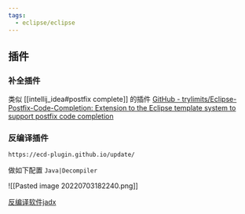 ```yaml
---
tags:
  - eclipse/eclipse
---
```



## 插件

### 补全插件
类似 [[intellij_idea#postfix complete]] 的插件
[GitHub - trylimits/Eclipse-Postfix-Code-Completion: Extension to the Eclipse template system to support postfix code completion](https://github.com/trylimits/Eclipse-Postfix-Code-Completion)


### 反编译插件

```http
https://ecd-plugin.github.io/update/
```

做如下配置 `Java|Decompiler`

![[Pasted image 20220703182240.png]]

[反编译软件jadx](https://github.com/skylot/jadx)
